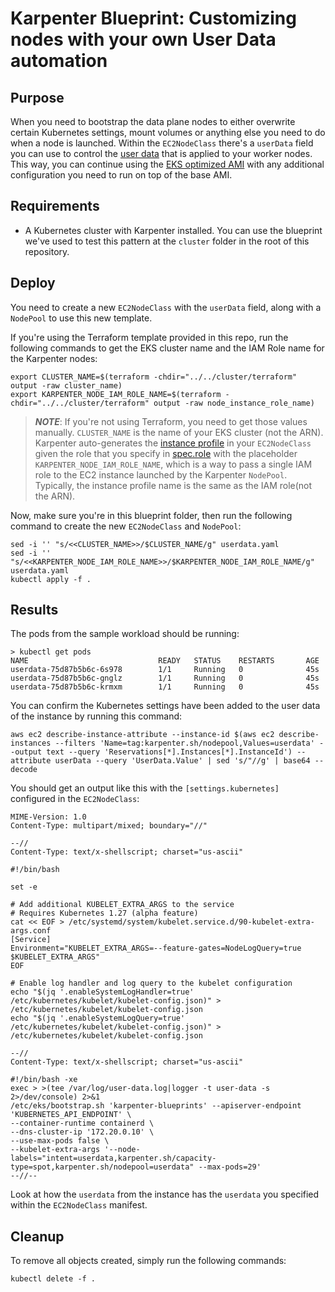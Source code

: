 
# Karpenter Blueprint: Customizing nodes with your own User Data automation

## Purpose

When you need to bootstrap the data plane nodes to either overwrite certain Kubernetes settings, mount volumes or anything else you need to do when a node is launched. Within the `EC2NodeClass` there's a `userData` field you can use to control the [user data](https://docs.aws.amazon.com/AWSEC2/latest/UserGuide/user-data.html) that is applied to your worker nodes. This way, you can continue using the [EKS optimized AMI](https://docs.aws.amazon.com/eks/latest/userguide/eks-optimized-ami.html) with any additional configuration you need to run on top of the base AMI.

## Requirements

* A Kubernetes cluster with Karpenter installed. You can use the blueprint we've used to test this pattern at the `cluster` folder in the root of this repository.

## Deploy

You need to create a new `EC2NodeClass` with the `userData` field, along with a `NodePool` to use this new template.

If you're using the Terraform template provided in this repo, run the following commands to get the EKS cluster name and the IAM Role name for the Karpenter nodes:

```
export CLUSTER_NAME=$(terraform -chdir="../../cluster/terraform" output -raw cluster_name)
export KARPENTER_NODE_IAM_ROLE_NAME=$(terraform -chdir="../../cluster/terraform" output -raw node_instance_role_name)
```

> ***NOTE***: If you're not using Terraform, you need to get those values manually. `CLUSTER_NAME` is the name of your EKS cluster (not the ARN). Karpenter auto-generates the [instance profile](https://docs.aws.amazon.com/IAM/latest/UserGuide/id_roles_use_switch-role-ec2_instance-profiles) in your `EC2NodeClass` given the role that you specify in [spec.role](https://karpenter.sh/preview/concepts/nodeclasses/) with the placeholder `KARPENTER_NODE_IAM_ROLE_NAME`, which is a way to pass a single IAM role to the EC2 instance launched by the Karpenter `NodePool`. Typically, the instance profile name is the same as the IAM role(not the ARN).

Now, make sure you're in this blueprint folder, then run the following command to create the new `EC2NodeClass` and `NodePool`:

```
sed -i '' "s/<<CLUSTER_NAME>>/$CLUSTER_NAME/g" userdata.yaml
sed -i '' "s/<<KARPENTER_NODE_IAM_ROLE_NAME>>/$KARPENTER_NODE_IAM_ROLE_NAME/g" userdata.yaml
kubectl apply -f .
```

## Results

The pods from the sample workload should be running:
 

```
> kubectl get pods
NAME                             READY   STATUS    RESTARTS       AGE
userdata-75d87b5b6c-6s978        1/1     Running   0              45s
userdata-75d87b5b6c-gnglz        1/1     Running   0              45s
userdata-75d87b5b6c-krmxm        1/1     Running   0              45s
```

You can confirm the Kubernetes settings have been added to the user data of the instance by running this command:

```
aws ec2 describe-instance-attribute --instance-id $(aws ec2 describe-instances --filters 'Name=tag:karpenter.sh/nodepool,Values=userdata' --output text --query 'Reservations[*].Instances[*].InstanceId') --attribute userData --query 'UserData.Value' | sed 's/"//g' | base64 --decode
```

You should get an output like this with the `[settings.kubernetes]` configured in the `EC2NodeClass`:

```
MIME-Version: 1.0
Content-Type: multipart/mixed; boundary="//"

--//
Content-Type: text/x-shellscript; charset="us-ascii"

#!/bin/bash

set -e

# Add additional KUBELET_EXTRA_ARGS to the service
# Requires Kubernetes 1.27 (alpha feature)
cat << EOF > /etc/systemd/system/kubelet.service.d/90-kubelet-extra-args.conf
[Service]
Environment="KUBELET_EXTRA_ARGS=--feature-gates=NodeLogQuery=true $KUBELET_EXTRA_ARGS"
EOF

# Enable log handler and log query to the kubelet configuration
echo "$(jq '.enableSystemLogHandler=true' /etc/kubernetes/kubelet/kubelet-config.json)" > /etc/kubernetes/kubelet/kubelet-config.json
echo "$(jq '.enableSystemLogQuery=true' /etc/kubernetes/kubelet/kubelet-config.json)" > /etc/kubernetes/kubelet/kubelet-config.json

--//
Content-Type: text/x-shellscript; charset="us-ascii"

#!/bin/bash -xe
exec > >(tee /var/log/user-data.log|logger -t user-data -s 2>/dev/console) 2>&1
/etc/eks/bootstrap.sh 'karpenter-blueprints' --apiserver-endpoint 'KUBERNETES_API_ENDPOINT' \
--container-runtime containerd \
--dns-cluster-ip '172.20.0.10' \
--use-max-pods false \
--kubelet-extra-args '--node-labels="intent=userdata,karpenter.sh/capacity-type=spot,karpenter.sh/nodepool=userdata" --max-pods=29'
--//--
```

Look at how the `userdata` from the instance has the `userdata` you specified within the `EC2NodeClass` manifest.

## Cleanup

To remove all objects created, simply run the following commands:

```
kubectl delete -f .
```